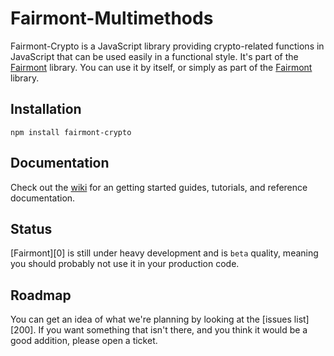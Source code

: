 # Fairmont-Multimethods

Fairmont-Crypto is a JavaScript library providing crypto-related functions in JavaScript that can be used easily in a functional style.
It's part of the [Fairmont][] library.
You can use it by itself, or simply as part of the [Fairmont][] library.

## Installation

`npm install fairmont-crypto`

## Documentation

Check out the [wiki][] for an getting started guides, tutorials, and reference documentation.

## Status

[Fairmont][0] is still under heavy development and is `beta` quality, meaning you should probably not use it in your production code.

## Roadmap

You can get an idea of what we're planning by looking at the [issues list][200]. If you want something that isn't there, and you think it would be a good addition, please open a ticket.

[tickets]:https://github.com/pandastrike/fairmont/issues
[Fairmont]:https://github.com/pandastrike/fairmont
[wiki]:https://github.com/pandastrike/fairmont/wiki
[blog post]:https://www.pandastrike.com/posts/20150616-multimethods
